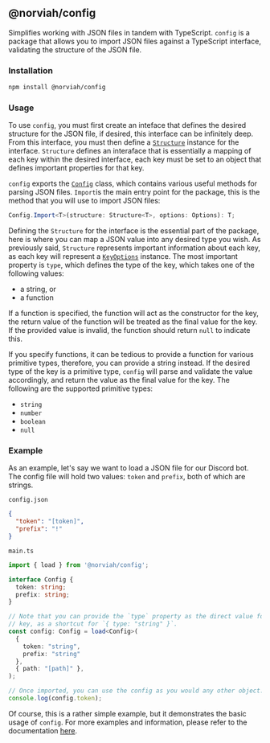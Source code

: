 ## @norviah/config

Simplifies working with JSON files in tandem with TypeScript. `config` is a
package that allows you to import JSON files against a TypeScript interface,
validating the structure of the JSON file.

### Installation

```bash
npm install @norviah/config
```

### Usage

To use `config`, you must first create an inteface that defines the desired
structure for the JSON file, if desired, this interface can be infinitely deep.
From this interface, you must then define a 
<a href="./src/types/Structure"><code>Structure</code></a> instance for the
interface. `Structure` defines an interaface that is essentially a mapping of
each key within the desired interface, each key must be set to an object that
defines important properties for that key.

`config` exports the <a href="./src/structs/Config"><code>Config</code></a>
class, which contains various useful methods for parsing JSON files. `Import`is
the main entry point for the package, this is the method that you will use to
import JSON files:

```ts
Config.Import<T>(structure: Structure<T>, options: Options): T;
```

Defining the `Structure` for the interface is the essential part of the package,
here is where you can map a JSON value into any desired type you wish. As 
previously said, `Structure` represents important information about each key,
as each key will represent a 
<a href="./src/types/Structure"><code>KeyOptions</code></a> instance. The most
important property is `type`, which defines the type of the key, which takes one
of the following values:

  - a string, or
  - a function

If a function is specified, the function will act as the constructor for the 
key, the return value of the function will be treated as the final value for the
key. If the provided value is invalid, the function should return `null` to
indicate this.

If you specify functions, it can be tedious to provide a function for various
primitive types, therefore, you can provide a string instead. If the desired
type of the key is a primitive type, `config` will parse and validate the value
accordingly, and return the value as the final value for the key. The following
are the supported primitive types:

  - `string`
  - `number`
  - `boolean`
  - `null`

### Example

As an example, let's say we want to load a JSON file for our Discord bot. The
config file will hold two values: `token` and `prefix`, both of which are
strings. 

`config.json`

```json
{
  "token": "[token]",
  "prefix": "!"
}
```

`main.ts`

```ts
import { load } from '@norviah/config';

interface Config {
  token: string;
  prefix: string;
}

// Note that you can provide the `type` property as the direct value for the 
// key, as a shortcut for `{ type: "string" }`.
const config: Config = load<Config>(
  {
    token: "string", 
    prefix: "string"
  },
  { path: "[path]" },
);

// Once imported, you can use the config as you would any other object.
console.log(config.token);
```

Of course, this is a rather simple example, but it demonstrates the basic usage
of `config`. For more examples and information, please refer to the documentation
[here](./docs/classes/structs_Config.Config.md).